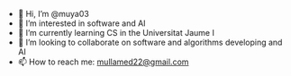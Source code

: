 - 👋 Hi, I’m @muya03
- 👀 I’m interested in software and AI
- 🌱 I’m currently learning CS in the Universitat Jaume I
- 💞️ I’m looking to collaborate on software and algorithms developing and AI
- 📫 How to reach me: mullamed22@gmail.com

<!---
muya03/muya03 is a ✨ special ✨ repository because its `README.md` (this file) appears on your GitHub profile.
You can click the Preview link to take a look at your changes.
--->

